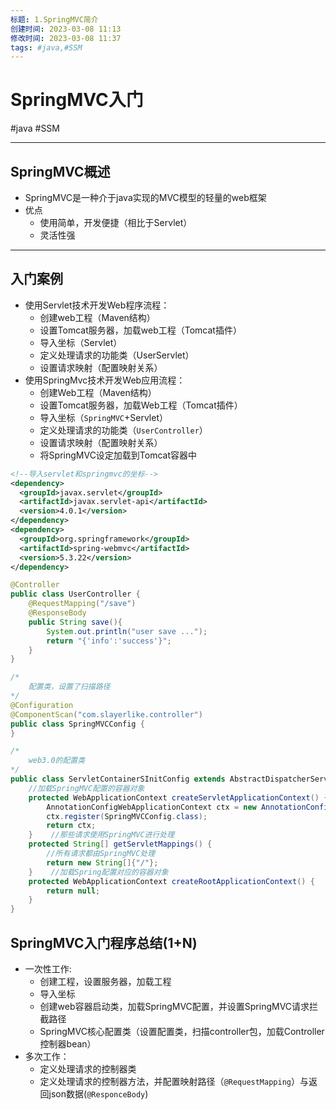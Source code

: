 ```yaml
---
标题: 1.SpringMVC简介
创建时间: 2023-03-08 11:13
修改时间: 2023-03-08 11:37
tags: #java,#SSM
---
```


# SpringMVC入门
#java #SSM

---
## SpringMVC概述
- SpringMVC是一种介于java实现的MVC模型的轻量的web框架
- 优点
	- 使用简单，开发便捷（相比于Servlet）
	- 灵活性强
---
## 入门案例
* 使用Servlet技术开发Web程序流程：
	* 创建web工程（Maven结构）
	* 设置Tomcat服务器，加载web工程（Tomcat插件）
	* 导入坐标（Servlet）
	* 定义处理请求的功能类（UserServlet）
	* 设置请求映射（配置映射关系）
* 使用SpringMvc技术开发Web应用流程：
	* 创建Web工程（Maven结构）
	* 设置Tomcat服务器，加载Web工程（Tomcat插件）
	* 导入坐标（`SpringMVC`+Servlet）
	* 定义处理请求的功能类（`UserController`）
	* 设置请求映射（配置映射关系）
	* 将SpringMVC设定加载到Tomcat容器中
```xml
<!--导入servlet和springmvc的坐标-->
<dependency>  
  <groupId>javax.servlet</groupId>  
  <artifactId>javax.servlet-api</artifactId>  
  <version>4.0.1</version>  
</dependency>  
<dependency>  
  <groupId>org.springframework</groupId>  
  <artifactId>spring-webmvc</artifactId>  
  <version>5.3.22</version>  
</dependency>
```
```java
@Controller  
public class UserController {  
    @RequestMapping("/save")  
    @ResponseBody  
    public String save(){  
        System.out.println("user save ...");  
        return "{'info':'success'}";  
    }
}
```
```java
/*
	配置类，设置了扫描路径
*/
@Configuration  
@ComponentScan("com.slayerlike.controller")  
public class SpringMVCConfig {  
}
```
```java
/*
	web3.0的配置类
*/
public class ServletContainerSInitConfig extends AbstractDispatcherServletInitializer {  
    //加载SpringMVC配置的容器对象  
    protected WebApplicationContext createServletApplicationContext() {  
        AnnotationConfigWebApplicationContext ctx = new AnnotationConfigWebApplicationContext();  
        ctx.register(SpringMVCConfig.class);  
        return ctx;  
    }    //那些请求使用SpringMVC进行处理  
    protected String[] getServletMappings() {  
        //所有请求都由SpringMVC处理  
        return new String[]{"/"};  
    }    //加载Spring配置对应的容器对象  
    protected WebApplicationContext createRootApplicationContext() {  
        return null;  
    }
}
```
## SpringMVC入门程序总结(1+N)
- 一次性工作:
	- 创建工程，设置服务器，加载工程
	- 导入坐标
	- 创建web容器启动类，加载SpringMVC配置，并设置SpringMVC请求拦截路径
	- SpringMVC核心配置类（设置配置类，扫描controller包，加载Controller控制器bean）
- 多次工作：
	- 定义处理请求的控制器类
	- 定义处理请求的控制器方法，并配置映射路径（`@RequestMapping`）与返回json数据(`@ResponceBody`)